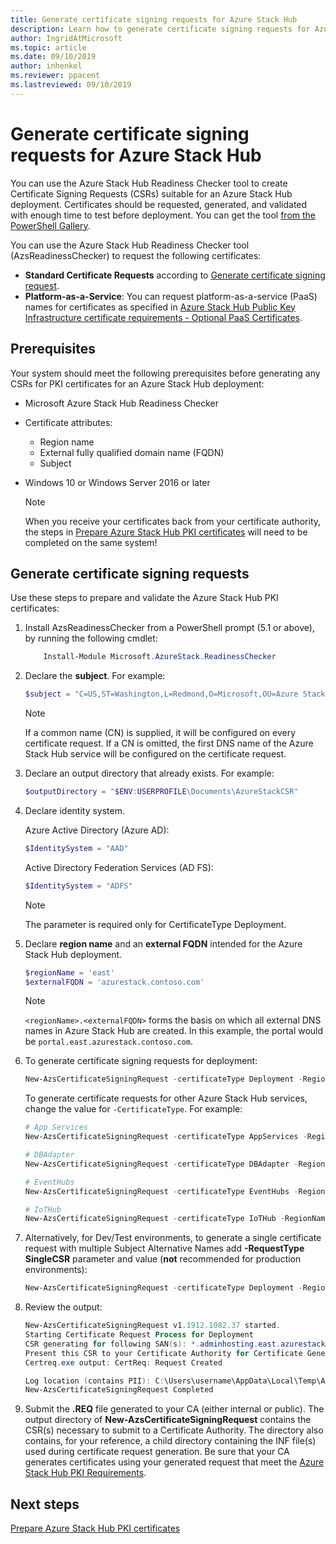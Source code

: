 ```yaml
---
title: Generate certificate signing requests for Azure Stack Hub 
description: Learn how to generate certificate signing requests for Azure Stack Hub PKI certificates in Azure Stack Hub integrated systems.
author: IngridAtMicrosoft
ms.topic: article
ms.date: 09/10/2019
author: inhenkel
ms.reviewer: ppacent
ms.lastreviewed: 09/10/2019
---
```


# Generate certificate signing requests for Azure Stack Hub

You can use the Azure Stack Hub Readiness Checker tool to create Certificate Signing Requests (CSRs) suitable for an Azure Stack Hub deployment. Certificates should be requested, generated, and validated with enough time to test before deployment. You can get the tool [from the PowerShell Gallery](https://aka.ms/AzsReadinessChecker).

You can use the Azure Stack Hub Readiness Checker tool (AzsReadinessChecker) to request the following certificates:

- **Standard Certificate Requests** according to [Generate certificate signing request](azure-stack-get-pki-certs.md#generate-certificate-signing-requests).
- **Platform-as-a-Service**: You can request platform-as-a-service (PaaS) names for certificates as specified in [Azure Stack Hub Public Key Infrastructure certificate requirements - Optional PaaS Certificates](azure-stack-pki-certs.md#optional-paas-certificates).

## Prerequisites

Your system should meet the following prerequisites before generating any CSRs for PKI certificates for an Azure Stack Hub deployment:

- Microsoft Azure Stack Hub Readiness Checker
- Certificate attributes:
  - Region name
  - External fully qualified domain name (FQDN)
  - Subject
- Windows 10 or Windows Server 2016 or later

  > [!NOTE]  
  > When you receive your certificates back from your certificate authority, the steps in [Prepare Azure Stack Hub PKI certificates](azure-stack-prepare-pki-certs.md) will need to be completed on the same system!

## Generate certificate signing requests

Use these steps to prepare and validate the Azure Stack Hub PKI certificates:

1. Install AzsReadinessChecker from a PowerShell prompt (5.1 or above), by running the following cmdlet:

    ```powershell  
        Install-Module Microsoft.AzureStack.ReadinessChecker
    ```

2. Declare the **subject**. For example:

    ```powershell  
    $subject = "C=US,ST=Washington,L=Redmond,O=Microsoft,OU=Azure Stack Hub"
    ```

    > [!NOTE]  
    > If a common name (CN) is supplied, it will be configured on every certificate request. If a CN is omitted, the first DNS name of the Azure Stack Hub service will be configured on the certificate request.

3. Declare an output directory that already exists. For example:

    ```powershell  
    $outputDirectory = "$ENV:USERPROFILE\Documents\AzureStackCSR"
    ```

4. Declare identity system.

    Azure Active Directory (Azure AD):

    ```powershell
    $IdentitySystem = "AAD"
    ```

    Active Directory Federation Services (AD FS):

    ```powershell
    $IdentitySystem = "ADFS"
    ```
    > [!NOTE]  
    > The parameter is required only for CertificateType Deployment.

5. Declare **region name** and an **external FQDN** intended for the Azure Stack Hub deployment.

    ```powershell
    $regionName = 'east'
    $externalFQDN = 'azurestack.contoso.com'
    ```

    > [!NOTE]  
    > `<regionName>.<externalFQDN>` forms the basis on which all external DNS names in Azure Stack Hub are created. In this example, the portal would be `portal.east.azurestack.contoso.com`.  

6. To generate certificate signing requests for deployment:

    ```powershell  
    New-AzsCertificateSigningRequest -certificateType Deployment -RegionName $regionName -FQDN $externalFQDN -subject $subject -OutputRequestPath $OutputDirectory -IdentitySystem $IdentitySystem
    ```

    To generate certificate requests for other Azure Stack Hub services, change the value for `-CertificateType`. For example:

    ```powershell  
    # App Services
    New-AzsCertificateSigningRequest -certificateType AppServices -RegionName $regionName -FQDN $externalFQDN -subject $subject -OutputRequestPath $OutputDirectory

    # DBAdapter
    New-AzsCertificateSigningRequest -certificateType DBAdapter -RegionName $regionName -FQDN $externalFQDN -subject $subject -OutputRequestPath $OutputDirectory

    # EventHubs
    New-AzsCertificateSigningRequest -certificateType EventHubs -RegionName $regionName -FQDN $externalFQDN -subject $subject -OutputRequestPath $OutputDirectory

    # IoTHub
    New-AzsCertificateSigningRequest -certificateType IoTHub -RegionName $regionName -FQDN $externalFQDN -subject $subject -OutputRequestPath $OutputDirectory
    ```

7. Alternatively, for Dev/Test environments, to generate a single certificate request with multiple Subject Alternative Names add **-RequestType SingleCSR** parameter and value (**not** recommended for production environments):

    ```powershell  
    New-AzsCertificateSigningRequest -certificateType Deployment -RegionName $regionName -FQDN $externalFQDN -RequestType SingleCSR -subject $subject -OutputRequestPath $OutputDirectory -IdentitySystem $IdentitySystem
    ```

8.  Review the output:

    ```powershell  
    New-AzsCertificateSigningRequest v1.1912.1082.37 started.
    Starting Certificate Request Process for Deployment
    CSR generating for following SAN(s): *.adminhosting.east.azurestack.contoso.com,*.adminvault.east.azurestack.contoso.com,*.blob.east.azurestack.contoso.com,*.hosting.east.azurestack.contoso.com,*.queue.east.azurestack.contoso.com,*.table.east.azurestack.contoso.com,*.vault.east.azurestack.contoso.com,adminmanagement.east.azurestack.contoso.com,adminportal.east.azurestack.contoso.com,management.east.azurestack.contoso.com,portal.east.azurestack.contoso.com
    Present this CSR to your Certificate Authority for Certificate Generation: C:\Users\checker\Documents\AzureStackCSR\wildcard_adminhosting_east_azurestack_contoso_com_CertRequest_20191219140359.req
    Certreq.exe output: CertReq: Request Created

    Log location (contains PII): C:\Users\username\AppData\Local\Temp\AzsReadinessChecker\AzsReadinessChecker.log
    New-AzsCertificateSigningRequest Completed
    ```

9.  Submit the **.REQ** file generated to your CA (either internal or public). The output directory of **New-AzsCertificateSigningRequest** contains the CSR(s) necessary to submit to a Certificate Authority. The directory also contains, for your reference, a child directory containing the INF file(s) used during certificate request generation. Be sure that your CA generates certificates using your generated request that meet the [Azure Stack Hub PKI Requirements](azure-stack-pki-certs.md).

## Next steps

[Prepare Azure Stack Hub PKI certificates](azure-stack-prepare-pki-certs.md)
